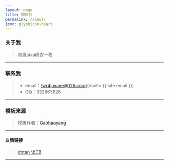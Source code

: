 ```yaml
---
layout: page
title: 關於我
permalink: /about/
icon: glyphicon-heart
---
```


### 关于我

>
>初级java码农一枚

---

### 联系我
> * email：[wr4javaee@126.com](mailto:{{ site.email }})
> * QQ：332863826

---

### 模板来源
>
>模板作者：[Gaohaoyang](http://gaohaoyang.github.io)

---

#### 友情链接
> [dbtan 谈DB](http://www.dbtan.com/)

---
